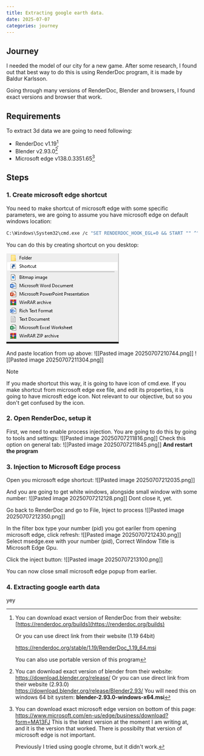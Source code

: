 ```yaml
---
title: Extracting google earth data.
date: 2025-07-07
categories: journey
---
```

## Journey
I needed the model of our city for a new game. After some research, I found out that best way to do this is using RenderDoc program, it is made by Baldur Karlsson.

Going through many versions of RenderDoc, Blender and browsers, I found exact versions and browser that work.
## Requirements
To extract 3d data we are going to need following: 
- RenderDoc v1.19[^1]
- Blender v2.93.0[^2]
- Microsoft edge v138.0.3351.65[^3]
## Steps
### 1. Create microsoft edge shortcut
You need to make shortcut of microsoft edge with some specific parameters, we are going to assume you have microsoft edge on default windows location:

```bash
C:\Windows\System32\cmd.exe /c "SET RENDERDOC_HOOK_EGL=0 && START "" ^"C:\Program Files (x86)\Microsoft\Edge\Application\msedge.exe^" --disable-gpu-sandbox --disable_direct_composition=1 --gpu-startup-dialog"
```

You can do this by creating shortcut on you desktop:

 ![creation of shortcut](assets/images/create_shortcut.png)
 
And paste location from up above:
![[Pasted image 20250707210744.png]]
![[Pasted image 20250707211304.png]]

> [!NOTE]
> If you made shortcut this way, it is going to have icon of cmd.exe.
> If you make shortcut from microsoft edge exe file, and edit its properties, it is going to have microsft edge icon. Not relevant to our objective, but so you don't get confused by the icon. 

### 2. Open RenderDoc, setup it
First, we need to enable process injection.
You are going to do this by going to tools and settings:
![[Pasted image 20250707211816.png]]
Check this option on general tab:
![[Pasted image 20250707211845.png]]
**And restart the program**
### 3. Injection to Microsoft Edge process
Open you microsoft edge shortcut:
![[Pasted image 20250707212035.png]]

And you are going to get white windows, alongside small window with some number:
![[Pasted image 20250707212128.png]]
Dont close it, yet.

Go back to RenderDoc and go to File, Inject to process
![[Pasted image 20250707212350.png]]

In the filter box type your number (pid) you got eariler from opening microsoft edge, click refresh:
![[Pasted image 20250707212430.png]]
Select msedge.exe with your number (pid), Correct Window Title is Microsoft Edge Gpu.

Click the inject button:
![[Pasted image 20250707213100.png]]

You can now close small microsoft edge popup from earlier.
### 4. Extracting google earth data
yey

[^1]: You can download exact version of RenderDoc from their website:
	[https://renderdoc.org/builds](https://renderdoc.org/builds)
	
	Or you can use direct link from their website (1.19 64bit)
	
	https://renderdoc.org/stable/1.19/RenderDoc_1.19_64.msi
	
	You can also use portable version of this program

[^2]: You can download exact version of blender from their website:
	https://download.blender.org/release/
	Or you can use direct link from their website (2.93.0)
	https://download.blender.org/release/Blender2.93/
	You will need this on windows 64 bit system:
	**blender-2.93.0-windows-x64.msi**

[^3]: You can download exact microsoft edge version on bottom of this page:
	https://www.microsoft.com/en-us/edge/business/download?form=MA13FJ
	This is the latest version at the moment I am writing at, and it is the version that worked. There is possibilty that version of microsoft edge is not important.
	
	Previously I tried using google chrome, but it didn't work.

